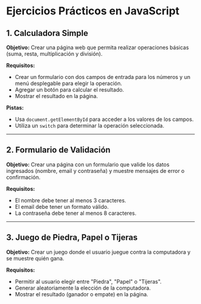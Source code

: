 
# Ejercicios Prácticos en JavaScript

## 1. Calculadora Simple
**Objetivo:** Crear una página web que permita realizar operaciones básicas (suma, resta, multiplicación y división).

**Requisitos:**
- Crear un formulario con dos campos de entrada para los números y un menú desplegable para elegir la operación.
- Agregar un botón para calcular el resultado.
- Mostrar el resultado en la página.

**Pistas:**
- Usa `document.getElementById` para acceder a los valores de los campos.
- Utiliza un `switch` para determinar la operación seleccionada.

---

## 2. Formulario de Validación
**Objetivo:** Crear una página con un formulario que valide los datos ingresados (nombre, email y contraseña) y muestre mensajes de error o confirmación.

**Requisitos:**
- El nombre debe tener al menos 3 caracteres.
- El email debe tener un formato válido.
- La contraseña debe tener al menos 8 caracteres.

---

## 3. Juego de Piedra, Papel o Tijeras
**Objetivo:** Crear un juego donde el usuario juegue contra la computadora y se muestre quién gana.

**Requisitos:**
- Permitir al usuario elegir entre "Piedra", "Papel" o "Tijeras".
- Generar aleatoriamente la elección de la computadora.
- Mostrar el resultado (ganador o empate) en la página.

